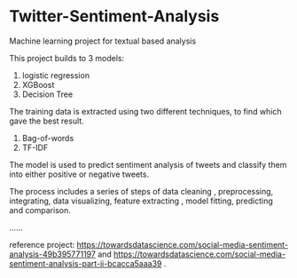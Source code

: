# Twitter-Sentiment-Analysis
Machine learning project for textual based analysis

This project builds to 3 models:
1. logistic regression
2. XGBoost
3. Decision Tree

The training data is extracted using two different techniques, to find which gave the best result.
1. Bag-of-words
2. TF-IDF

The model is used to predict sentiment analysis of tweets and classify them into either positive or negative tweets.

The process includes a series of steps of data cleaning , preprocessing, integrating, data visualizing, feature extracting , model fitting, predicting and comparison.

......

reference project:  https://towardsdatascience.com/social-media-sentiment-analysis-49b395771197 and 
                    https://towardsdatascience.com/social-media-sentiment-analysis-part-ii-bcacca5aaa39 .
